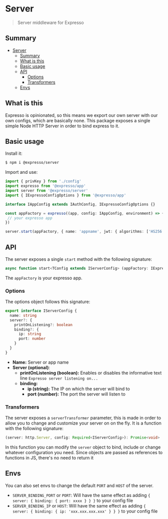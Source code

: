 # Server

> Server middleware for Expresso

## Summary

- [Server](#server)
  - [Summary](#summary)
  - [What is this](#what-is-this)
  - [Basic usage](#basic-usage)
  - [API](#api)
    - [Options](#options)
    - [Transformers](#transformers)
  - [Envs](#envs)

## What is this

Expresso is opinionated, so this means we export our own server with our own configs, which are basically none. This package exposes a single simple Node HTTP Server in order to bind express to it.

## Basic usage

Install it:

```sh
$ npm i @expresso/server
```

Import and use:

```ts
import { privKey } from './config'
import expresso from '@expresso/app'
import server from '@expresso/server'
import { IExpressoConfigOptions } from '@expresso/app'

interface IAppConfig extends IAuthConfig, IExpressoConfigOptions {}

const appFactory = expresso((app, config: IAppConfig, environment) => {
 // your expresso app
})

server.start(appFactory, { name: 'appname', jwt: { algorithms: ['HS256'], audience: 'audience', issuer: 'your-issuer', secret: privKey } })
```

## API

The server exposes a single `start` method with the following signature:

```ts
async function start<TConfig extends IServerConfig> (appFactory: IExpressoAppFactory<TConfig>, options: TConfig, serverTransformer?: IServerTransformer)
```

The `appFactory` is your expresso app.

### Options

The options object follows this signature:

```ts
export interface IServerConfig {
  name: string
  server?: {
    printOnListening?: boolean
    binding?: {
      ip: string
      port: number
    }
  }
}
```

- **Name:** Server or app name
- **Server (optional)**:
  - **printOnListening (boolean):** Enables or disables the informative text line `Expresso server listening on...`
  - **binding:**
    - **ip (string):** The IP on which the server will bind to
    - **port (number):** The port the server will listen to

### Transformers

The server exposes a `serverTransformer` parameter, this is made in order to allow you to change and customize your server on on the fly. It is a function with the following signature:

```ts
(server: http.Server, config: Required<IServerConfig>): Promise<void>
```

In this function you can modify the `server` object to bind, include or change whatever configuration you need. Since objects are passed as references to functions in JS, there's no need to return it

## Envs

You can also set envs to change the default `PORT` and `HOST` of the server.

- `SERVER_BINDING_PORT` or `PORT`: Will have the same effect as adding `{ server: { binding: { port: xxxx } } }` to your config file
- `SERVER_BINDING_IP` or `HOST`: Will have the same effect as adding `{ server: { binding: { ip: 'xxx.xxx.xxx.xxx' } } }` to your config file

